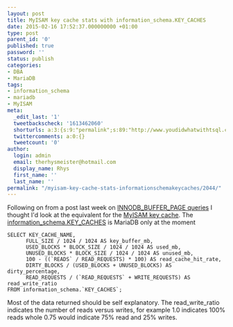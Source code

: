 ```yaml
---
layout: post
title: MyISAM key cache stats with information_schema.KEY_CACHES
date: 2015-02-16 17:52:37.000000000 +01:00
type: post
parent_id: '0'
published: true
password: ''
status: publish
categories:
- DBA
- MariaDB
tags:
- information_schema
- mariadb
- MyISAM
meta:
  _edit_last: '1'
  tweetbackscheck: '1613462060'
  shorturls: a:3:{s:9:"permalink";s:89:"http://www.youdidwhatwithtsql.com/myisam-key-cache-stats-informationschemakeycaches/2044/";s:7:"tinyurl";s:26:"http://tinyurl.com/osoewo4";s:4:"isgd";s:19:"http://is.gd/GWMR82";}
  twittercomments: a:0:{}
  tweetcount: '0'
author:
  login: admin
  email: therhysmeister@hotmail.com
  display_name: Rhys
  first_name: ''
  last_name: ''
permalink: "/myisam-key-cache-stats-informationschemakeycaches/2044/"
---
```

Following on from a post last week on [INNODB\_BUFFER\_PAGE queries](http://www.youdidwhatwithtsql.com/innodbbufferpage-queries/2041/ "INNODB\_BUFFER\_PAGE") I thought I'd look at the equivalent for the [MyISAM key cache](http://dev.mysql.com/doc/refman/5.6/en/myisam-key-cache.html "MyISAM key cache"). The [information\_schema.KEY\_CACHES](https://mariadb.com/kb/en/mariadb/information-schema-key_caches-table/ "KEY CACHES informaiton\_schema")&nbsp;is MariaDB only at the moment

```
SELECT KEY_CACHE_NAME,
	  FULL_SIZE / 1024 / 1024 AS key_buffer_mb,
	  USED_BLOCKS * BLOCK_SIZE / 1024 / 1024 AS used_mb,
	  UNUSED_BLOCKS * BLOCK_SIZE / 1024 / 1024 AS unused_mb,
	  100 - ((`READS` / READ_REQUESTS) * 100) AS read_cache_hit_rate,
	  DIRTY_BLOCKS / (USED_BLOCKS + UNUSED_BLOCKS) AS dirty_percentage,
	  READ_REQUESTS / (`READ_REQUESTS` + WRITE_REQUESTS) AS read_write_ratio
FROM information_schema.`KEY_CACHES`;
```

Most of the data returned should be self explanatory. The read\_write\_ratio indicates the number of reads versus writes, for example 1.0 indicates 100% reads whole 0.75 would indicate 75% read and 25% writes.

